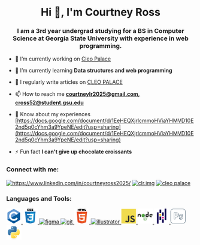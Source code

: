 <h1 align="center">Hi 👋, I'm Courtney Ross</h1>
<h3 align="center">I am a 3rd year undergrad studying for a BS in Computer Science at Georgia State University with experience in web programming.</h3>

- 🔭 I’m currently working on [Cleo Palace](https://53a50683-b1c7-45b0-aa27-bdbf4e816d6f-00-1vf5a5qo6gn8e.janeway.replit.dev/?initialPath=%2F&id=%3Ar1g%3A)

- 🌱 I’m currently learning **Data structures and web programming**

- 📝 I regularly write articles on [CLEO PALACE](https://53a50683-b1c7-45b0-aa27-bdbf4e816d6f-00-1vf5a5qo6gn8e.janeway.replit.dev/?initialPath=%2F&id=%3Ar1g%3A)

- 📫 How to reach me **courtneylr2025@gmail.com, cross52@student.gsu.edu**

- 📄 Know about my experiences [https://docs.google.com/document/d/1EeHEQXjrlcmmoHViaYHMVD10E2nd5q0cYhm3a9YpeNE/edit?usp=sharing](https://docs.google.com/document/d/1EeHEQXjrlcmmoHViaYHMVD10E2nd5q0cYhm3a9YpeNE/edit?usp=sharing)

- ⚡ Fun fact **I can't give up chocolate croissants**

<h3 align="left">Connect with me:</h3>
<p align="left">
<a href="https://linkedin.com/in/https://www.linkedin.com/in/courtneyross2025/" target="blank"><img align="center" src="https://raw.githubusercontent.com/rahuldkjain/github-profile-readme-generator/master/src/images/icons/Social/linked-in-alt.svg" alt="https://www.linkedin.com/in/courtneyross2025/" height="30" width="40" /></a>
<a href="https://instagram.com/clr.img" target="blank"><img align="center" src="https://raw.githubusercontent.com/rahuldkjain/github-profile-readme-generator/master/src/images/icons/Social/instagram.svg" alt="clr.img" height="30" width="40" /></a>
<a href="https://www.youtube.com/c/cleo palace" target="blank"><img align="center" src="https://raw.githubusercontent.com/rahuldkjain/github-profile-readme-generator/master/src/images/icons/Social/youtube.svg" alt="cleo palace" height="30" width="40" /></a>
</p>

<h3 align="left">Languages and Tools:</h3>
<p align="left"> <a href="https://www.cprogramming.com/" target="_blank" rel="noreferrer"> <img src="https://raw.githubusercontent.com/devicons/devicon/master/icons/c/c-original.svg" alt="c" width="40" height="40"/> </a> <a href="https://www.w3schools.com/css/" target="_blank" rel="noreferrer"> <img src="https://raw.githubusercontent.com/devicons/devicon/master/icons/css3/css3-original-wordmark.svg" alt="css3" width="40" height="40"/> </a> <a href="https://www.figma.com/" target="_blank" rel="noreferrer"> <img src="https://www.vectorlogo.zone/logos/figma/figma-icon.svg" alt="figma" width="40" height="40"/> </a> <a href="https://git-scm.com/" target="_blank" rel="noreferrer"> <img src="https://www.vectorlogo.zone/logos/git-scm/git-scm-icon.svg" alt="git" width="40" height="40"/> </a> <a href="https://www.w3.org/html/" target="_blank" rel="noreferrer"> <img src="https://raw.githubusercontent.com/devicons/devicon/master/icons/html5/html5-original-wordmark.svg" alt="html5" width="40" height="40"/> </a> <a href="https://www.adobe.com/in/products/illustrator.html" target="_blank" rel="noreferrer"> <img src="https://www.vectorlogo.zone/logos/adobe_illustrator/adobe_illustrator-icon.svg" alt="illustrator" width="40" height="40"/> </a> <a href="https://developer.mozilla.org/en-US/docs/Web/JavaScript" target="_blank" rel="noreferrer"> <img src="https://raw.githubusercontent.com/devicons/devicon/master/icons/javascript/javascript-original.svg" alt="javascript" width="40" height="40"/> </a> <a href="https://nodejs.org" target="_blank" rel="noreferrer"> <img src="https://raw.githubusercontent.com/devicons/devicon/master/icons/nodejs/nodejs-original-wordmark.svg" alt="nodejs" width="40" height="40"/> </a> <a href="https://pandas.pydata.org/" target="_blank" rel="noreferrer"> <img src="https://raw.githubusercontent.com/devicons/devicon/2ae2a900d2f041da66e950e4d48052658d850630/icons/pandas/pandas-original.svg" alt="pandas" width="40" height="40"/> </a> <a href="https://www.photoshop.com/en" target="_blank" rel="noreferrer"> <img src="https://raw.githubusercontent.com/devicons/devicon/master/icons/photoshop/photoshop-line.svg" alt="photoshop" width="40" height="40"/> </a> <a href="https://www.python.org" target="_blank" rel="noreferrer"> <img src="https://raw.githubusercontent.com/devicons/devicon/master/icons/python/python-original.svg" alt="python" width="40" height="40"/> </a> </p>
